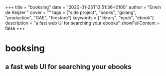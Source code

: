 +++
title = "booksing"
date = "2020-01-25T13:51:36+0100"
author = "Erwin de Keijzer "
cover = ""
tags = ["side project", "books", "golang", "production", "GAE", "firestore"]
keywords = ["library", "epub", "ebook"]
description = "a fast web UI for searching your ebooks"
showFullContent = false
+++

# booksing
## a fast web UI for searching your ebooks
